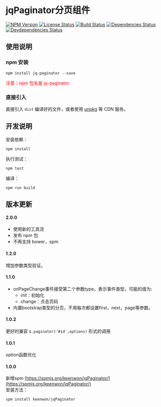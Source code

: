 # jqPaginator分页组件

[![NPM Version][npm-image]][npm-url]
[![License Status][license-image]][license-url]
[![Build Status][circleci-image]][circleci-url]
[![Dependencies Status][dependencies-image]][dependencies-url]
[![Devdependencies Status][devdependencies-image]][devdependencies-url]

## 使用说明

### npm 安装

```shell
npm install jq-paginator --save
```

<span style="color: red;">注意：npm 包名是 jq-paginator</span>

### 直接引入

直接引入 `dist` 编译好的文件，或者使用 [unpkg](https://unpkg.com/) 等 CDN 服务。

## 开发说明

安装依赖：

```shell
npm install
```

执行测试：

```shell
npm test
```

编译：

```shell
npm run build
```

## 版本更新

#### 2.0.0

- 使用新的工具流
- 发布 npm 包
- 不再支持 bower，spm

#### 1.2.0

增加参数类型验证。

#### 1.1.0

- onPageChange事件接受第二个参数type，表示事件类型，可能的值为:
  - init：初始化
  - change：点击页码
- 内置bootstrap类型的分页，不用每次都设置first，next，page等参数。

#### 1.0.2

更好的兼容 `$.paginator('#id',options)` 形式的调用

#### 1.0.1

option函数优化

#### 1.0.0

新增spm [https://spmjs.org/keenwon/jqPaginator/](https://spmjs.org/keenwon/jqPaginator/)   
安装方法：

```shell
spm install keenwon/jqPaginator
```

[npm-image]: https://img.shields.io/npm/v/jq-paginator.svg?maxAge=3600&&style=flat-square
[npm-url]: https://www.npmjs.com/package/jq-paginator
[license-image]: https://img.shields.io/github/license/keenwon/jqPaginator.svg?maxAge=3600&style=flat-square
[license-url]: https://github.com/keenwon/jqPaginator/blob/master/LICENSE
[circleci-image]: https://img.shields.io/circleci/project/github/keenwon/jqPaginator.svg?maxAge=3600&logo=circleci&style=flat-square
[circleci-url]: https://circleci.com/gh/keenwon/jqPaginator
[dependencies-image]: https://img.shields.io/david/keenwon/jqPaginator.svg?maxAge=3600&style=flat-square
[dependencies-url]: https://david-dm.org/keenwon/jqPaginator
[devdependencies-image]: https://img.shields.io/david/dev/keenwon/jqPaginator.svg?maxAge=3600&style=flat-square
[devdependencies-url]: https://david-dm.org/keenwon/jqPaginator?type=dev
